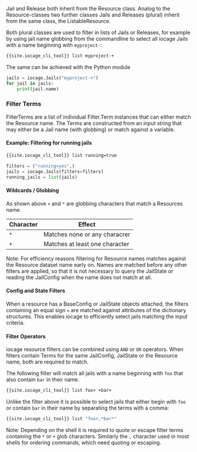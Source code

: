 Jail and Release both inherit from the Resource class.
Analog to the Resource-classes two further classes Jails and Releases (plural) inherit from the same class, the ListableResource.

Both plural classes are used to filter in lists of Jails or Releases, for example by using jail name globbing from the commandline to select all iocage Jails with a name beginning with `myproject-`:

```sh
{{site.iocage_cli_tool}} list myproject-+
```

The same can be achieved with the Python module

```python
jails = iocage.Jails("myproject-+")
for jail in jails:
	print(jail.name)
```

### Filter Terms

FilterTerms are a list of individual Filter.Term instances that can either match the Resource name.
The Terms are constructed from an input string that may either be a Jail name (with globbing) or match against a variable.

#### Example: Filtering for running jails

```sh
{{site.iocage_cli_tool}} list running=true
```

```python
filters = ("running=yes",)
jails = iocage.Jails(filters=filters)
running_jails = list(jails)
```

#### Wildcards / Globbing

As shown above `+` and `*` are globbing characters that match a Resources name.

| Character | Effect                         |
|-----------|--------------------------------|
| `*`       | Matches none or any characrer  |
| `+`       | Matches at least one character |

Note: For efficiency reasons filtering for Resource names matches against the Resource dataset name early on.
Names are matched before any other filters are applied, so that it is not necessary to query the JailState or reading the JailConfig when the name does not match at all.

#### Config and State Filters

When a resource has a BaseConfig or JailState objects attached, the filters containing an equal sign `=` are matched against attributes of the dictionary structures.
This enables iocage to efficiently select jails matching the input criteria.

#### Filter Operators

iocage resource filters can be combined using `AND` or `OR` operators.
When filters contain Terms for the same JailConfig, JailState or the Resource name, both are required to match.

The following filter will match all jails with a name beginning with `foo` that also contain `bar` in their name.

```sh
{{site.iocage_cli_tool}} list foo+ +bar+
```

Unlike the filter above it is possible to select jails that either begin with `foo` or contain `bar` in their name by separating the terms with a comma:

```sh
{{site.iocage_cli_tool}} list "foo+,*bar*"
```

Note: Depending on the shell it is required to quote or escape filter terms containing the `*` or `+` glob characters.
Similarly the `,` character used in most shells for ordering commands, which need quoting or escaping.
